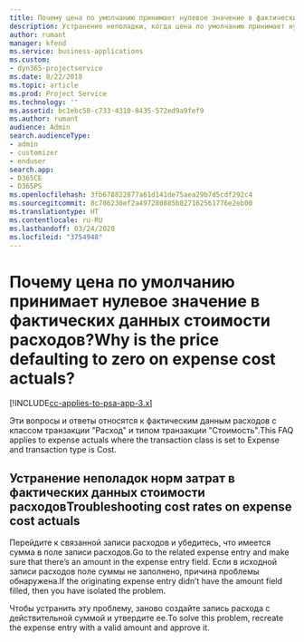 ```yaml
---
title: Почему цена по умолчанию принимает нулевое значение в фактических данных стоимости расходов?
description: Устранение неполадки, когда цена по умолчанию принимает нулевое значение в фактических данных стоимости расходов.
author: rumant
manager: kfend
ms.service: business-applications
ms.custom:
- dyn365-projectservice
ms.date: 8/22/2018
ms.topic: article
ms.prod: Project Service
ms.technology: ''
ms.assetid: bc1ebc58-c733-4310-8435-572ed9a9fef9
ms.author: rumant
audience: Admin
search.audienceType:
- admin
- customizer
- enduser
search.app:
- D365CE
- D365PS
ms.openlocfilehash: 3fb678822877a61d141de75aea29b7d5cdf292c4
ms.sourcegitcommit: 8c786230ef2a497280885b827162561776e2eb00
ms.translationtype: HT
ms.contentlocale: ru-RU
ms.lasthandoff: 03/24/2020
ms.locfileid: "3754948"
---
```

# <a name="why-is-the-price-defaulting-to-zero-on-expense-cost-actuals"></a><span data-ttu-id="38c54-103">Почему цена по умолчанию принимает нулевое значение в фактических данных стоимости расходов?</span><span class="sxs-lookup"><span data-stu-id="38c54-103">Why is the price defaulting to zero on expense cost actuals?</span></span>

[!INCLUDE[cc-applies-to-psa-app-3.x](../includes/cc-applies-to-psa-app-3x.md)]

<span data-ttu-id="38c54-104">Эти вопросы и ответы относятся к фактическим данным расходов с классом транзакции "Расход" и типом транзакции "Стоимость".</span><span class="sxs-lookup"><span data-stu-id="38c54-104">This FAQ applies to expense actuals where the transaction class is set to Expense and transaction type is Cost.</span></span>

## <a name="troubleshooting-cost-rates-on-expense-cost-actuals"></a><span data-ttu-id="38c54-105">Устранение неполадок норм затрат в фактических данных стоимости расходов</span><span class="sxs-lookup"><span data-stu-id="38c54-105">Troubleshooting cost rates on expense cost actuals</span></span>

<span data-ttu-id="38c54-106">Перейдите к связанной записи расходов и убедитесь, что имеется сумма в поле записи расходов.</span><span class="sxs-lookup"><span data-stu-id="38c54-106">Go to the related expense entry and make sure that there’s an amount in the expense entry field.</span></span> <span data-ttu-id="38c54-107">Если в исходной записи расходов поле суммы не заполнено, причина проблемы обнаружена.</span><span class="sxs-lookup"><span data-stu-id="38c54-107">If the originating expense entry didn’t have the amount field filled, then you have isolated the problem.</span></span>
 
<span data-ttu-id="38c54-108">Чтобы устранить эту проблему, заново создайте запись расхода с действительной суммой и утвердите ее.</span><span class="sxs-lookup"><span data-stu-id="38c54-108">To solve this problem, recreate the expense entry with a valid amount and approve it.</span></span>
